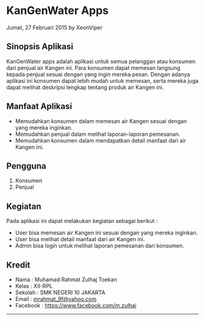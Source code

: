 KanGenWater Apps
=========================

Jumat, 27 Februari 2015
by XeonViper

Sinopsis Aplikasi
------------------
KanGenWater apps adalah aplikasi untuk semua pelanggan atau konsumen dari penjual air Kangen ini. Para konsumen dapat memesan langsung kepada penjual sesuai dengan yang ingin mereka pesan. Dengan adanya aplikasi ini konsumen dapat lebih mudah untuk memesan, serta mereka juga dapat melihat deskripsi lengkap tentang produk air Kangen ini.

Manfaat Aplikasi
-----------------
* Memudahkan konsumen dalam memesan air Kangen sesuai dengan yang mereka inginkan.
* Memudahkan penjual dalam melihat laporan-laporan pemesanan.
* Memudahkan konsumen dalam mendapatkan detail manfaat dari air Kangen ini.

Pengguna
-----------------
1. Konsumen
2. Penjual

Kegiatan
------------
Pada aplikasi ini dapat melakukan kegiatan sebagai berikut :
* User bisa memesan air Kangen ini sesuai dengan yang mereka inginkan.
* User bisa melihat detail manfaat dari air Kangen ini.
* Admin bisa login untuk melihat laporan pemesanan dari konsumen.

Kredit
--------------
* Nama					: Muhamad Rahmat Zulhaj Toekan
* Kelas					: XII-RPL
* Sekolah				: SMK NEGERI 10 JAKARTA
* Email					: mrahmat_9f@yahoo.com
* Facebook				: https://www.facebook.com/m.zulhaj

---------------